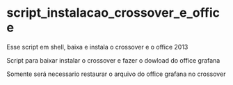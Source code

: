 # script_instalacao_crossover_e_office

Esse script em shell, baixa e instala o crossover e o office 2013

Script para baixar instalar o crossover e fazer o dowload do office grafana

Somente será necessario restaurar o arquivo do office grafana no crossover
